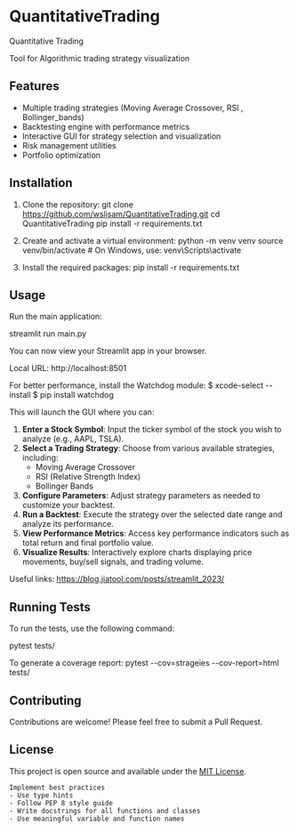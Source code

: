 # QuantitativeTrading
Quantitative Trading 

Tool for Algorithmic trading strategy visualization

## Features

- Multiple trading strategies (Moving Average Crossover, RSI , Bollinger_bands)
- Backtesting engine with performance metrics
- Interactive GUI for strategy selection and visualization
- Risk management utilities
- Portfolio optimization

## Installation

1. Clone the repository:
git clone https://github.com/wslisam/QuantitativeTrading.git
cd QuantitativeTrading
pip install -r requirements.txt

2. Create and activate a virtual environment:
python -m venv venv
source venv/bin/activate # On Windows, use: venv\Scripts\activate


3. Install the required packages:
pip install -r requirements.txt


## Usage

Run the main application:

streamlit run main.py

You can now view your Streamlit app in your browser.

Local URL: http://localhost:8501

For better performance, install the Watchdog module:
$ xcode-select --install
$ pip install watchdog

This will launch the GUI where you can:

1. **Enter a Stock Symbol**: Input the ticker symbol of the stock you wish to analyze (e.g., AAPL, TSLA).
2. **Select a Trading Strategy**: Choose from various available strategies, including:
   - Moving Average Crossover
   - RSI (Relative Strength Index)
   - Bollinger Bands
3. **Configure Parameters**: Adjust strategy parameters as needed to customize your backtest.
4. **Run a Backtest**: Execute the strategy over the selected date range and analyze its performance.
5. **View Performance Metrics**: Access key performance indicators such as total return and final portfolio value.
6. **Visualize Results**: Interactively explore charts displaying price movements, buy/sell signals, and trading volume.

Useful links:
https://blog.jiatool.com/posts/streamlit_2023/

## Running Tests

To run the tests, use the following command:

pytest tests/

To generate a coverage report:
pytest --cov=strageies --cov-report=html tests/

## Contributing

Contributions are welcome! Please feel free to submit a Pull Request.

## License

This project is open source and available under the [MIT License](LICENSE).




```
Implement best practices
- Use type hints
- Follow PEP 8 style guide
- Write docstrings for all functions and classes
- Use meaningful variable and function names
```
